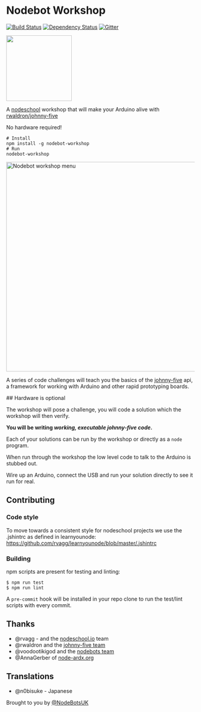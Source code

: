 # Nodebot Workshop

[![Build Status](https://travis-ci.org/tableflip/nodebot-workshop.svg?branch=master)](https://travis-ci.org/tableflip/nodebot-workshop) [![Dependency Status](https://david-dm.org/tableflip/nodebot-workshop.svg)](https://david-dm.org/tableflip/nodebot-workshop) [![Gitter](https://badges.gitter.im/join_chat.svg)](https://gitter.im/tableflip/nodebot-workshop?utm_source=badge&utm_medium=badge&utm_campaign=pr-badge&utm_content=badge)

<img src="http://nodebots.io/img/nodebot.png" width="175">

A [nodeschool][1] workshop that will make your Arduino alive with [rwaldron/johnny-five][2]

No hardware required!

```shell
# Install
npm install -g nodebot-workshop
# Run
nodebot-workshop
```

<img src="https://raw.githubusercontent.com/tableflip/nodebot-workshop/master/screenshot.png" width="560" alt="Nodebot workshop menu">

A series of code challenges will teach you the basics of the [johnny-five][2] api, a framework for working with Arduino and other rapid prototyping boards.

## Hardware is optional

The workshop will pose a challenge, you will code a solution which the workshop will then verify.

**You will be writing _working, executable johnny-five code_.**

Each of your solutions can be run by the workshop or directly as a `node` program.

When run through the workshop the low level code to talk to the Arduino is stubbed out.

Wire up an Arduino, connect the USB and run your solution directly to see it run for real.

## Contributing

### Code style

To move towards a consistent style for nodeschool projects we use the .jshintrc
as defined in learnyounode: https://github.com/rvagg/learnyounode/blob/master/.jshintrc

### Building

npm scripts are present for testing and linting:

```
$ npm run test
$ npm run lint
```

A `pre-commit` hook will be installed in your repo clone to run the test/lint scripts with every commit.

## Thanks

- @rvagg - and the [nodeschool.io][1] team
- @rwaldron and the [johnny-five team](https://github.com/rwaldron/johnny-five/graphs/contributors)
- @voodootikigod and the [nodebots team](http://nodebots.io/core.html)
- @AnnaGerber of [node-ardx.org](http://node-ardx.org/)

## Translations

- @n0bisuke - Japanese

[1]: http://nodeschool.io/
[2]: https://github.com/rwaldron/johnny-five

Brought to you by [@NodeBotsUK](https://twitter.com/NodeBotsUK)
